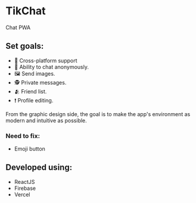 # TikChat
Chat PWA

## Set goals:
- 📱 Cross-platform support
- 💬 Ability to chat anonymously. 
- 🖼 Send images.
- 🕵️ Private messages. 
- 🫂 Friend list.
- ❗ Profile editing.

From the graphic design side, the goal is to make the app's environment as modern and intuitive as possible.

### Need to fix:
- Emoji button

## Developed using:
- ReactJS
- Firebase
- Vercel
